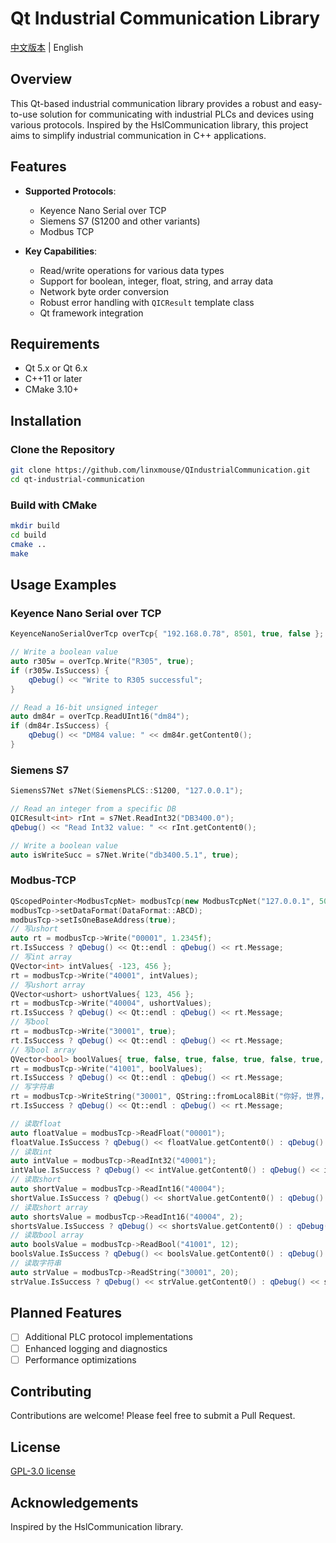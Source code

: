 ﻿# Qt Industrial Communication Library

[中文版本](README_zh.md) | English

## Overview

This Qt-based industrial communication library provides a robust and easy-to-use solution for communicating with industrial PLCs and devices using various protocols. Inspired by the HslCommunication library, this project aims to simplify industrial communication in C++ applications.

## Features

- **Supported Protocols**:
  - Keyence Nano Serial over TCP
  - Siemens S7 (S1200 and other variants)
  - Modbus TCP

- **Key Capabilities**:
  - Read/write operations for various data types
  - Support for boolean, integer, float, string, and array data
  - Network byte order conversion
  - Robust error handling with `QICResult` template class
  - Qt framework integration

## Requirements

- Qt 5.x or Qt 6.x
- C++11 or later
- CMake 3.10+

## Installation

### Clone the Repository

```bash
git clone https://github.com/linxmouse/QIndustrialCommunication.git
cd qt-industrial-communication
```

### Build with CMake

```bash
mkdir build
cd build
cmake ..
make
```

## Usage Examples

### Keyence Nano Serial over TCP

```cpp
KeyenceNanoSerialOverTcp overTcp{ "192.168.0.78", 8501, true, false };

// Write a boolean value
auto r305w = overTcp.Write("R305", true);
if (r305w.IsSuccess) {
    qDebug() << "Write to R305 successful";
}

// Read a 16-bit unsigned integer
auto dm84r = overTcp.ReadUInt16("dm84");
if (dm84r.IsSuccess) {
    qDebug() << "DM84 value: " << dm84r.getContent0();
}
```

### Siemens S7

```cpp
SiemensS7Net s7Net(SiemensPLCS::S1200, "127.0.0.1");

// Read an integer from a specific DB
QICResult<int> rInt = s7Net.ReadInt32("DB3400.0");
qDebug() << "Read Int32 value: " << rInt.getContent0();

// Write a boolean value
auto isWriteSucc = s7Net.Write("db3400.5.1", true);
```

### Modbus-TCP

```cpp
QScopedPointer<ModbusTcpNet> modbusTcp(new ModbusTcpNet("127.0.0.1", 502, true, true));
modbusTcp->setDataFormat(DataFormat::ABCD);
modbusTcp->setIsOneBaseAddress(true);
// 写ushort
auto rt = modbusTcp->Write("00001", 1.2345f);
rt.IsSuccess ? qDebug() << Qt::endl : qDebug() << rt.Message;
// 写int array
QVector<int> intValues{ -123, 456 };
rt = modbusTcp->Write("40001", intValues);
// 写ushort array
QVector<ushort> ushortValues{ 123, 456 };
rt = modbusTcp->Write("40004", ushortValues);
rt.IsSuccess ? qDebug() << Qt::endl : qDebug() << rt.Message;
// 写bool
rt = modbusTcp->Write("30001", true);
rt.IsSuccess ? qDebug() << Qt::endl : qDebug() << rt.Message;
// 写bool array
QVector<bool> boolValues{ true, false, true, false, true, false, true, false, true, false, true, false };
rt = modbusTcp->Write("41001", boolValues);
rt.IsSuccess ? qDebug() << Qt::endl : qDebug() << rt.Message;
// 写字符串
rt = modbusTcp->WriteString("30001", QString::fromLocal8Bit("你好，世界，Modbus-TCP字符串测试!"));
rt.IsSuccess ? qDebug() << Qt::endl : qDebug() << rt.Message;

// 读取float
auto floatValue = modbusTcp->ReadFloat("00001");
floatValue.IsSuccess ? qDebug() << floatValue.getContent0() : qDebug() << floatValue.Message;
// 读取int
auto intValue = modbusTcp->ReadInt32("40001");
intValue.IsSuccess ? qDebug() << intValue.getContent0() : qDebug() << intValue.Message;
// 读取short
auto shortValue = modbusTcp->ReadInt16("40004");
shortValue.IsSuccess ? qDebug() << shortValue.getContent0() : qDebug() << shortValue.Message;
// 读取short array
auto shortsValue = modbusTcp->ReadInt16("40004", 2);
shortsValue.IsSuccess ? qDebug() << shortsValue.getContent0() : qDebug() << shortsValue.Message;
// 读取bool array
auto boolsValue = modbusTcp->ReadBool("41001", 12);
boolsValue.IsSuccess ? qDebug() << boolsValue.getContent0() : qDebug() << boolsValue.Message;
// 读取字符串
auto strValue = modbusTcp->ReadString("30001", 20);
strValue.IsSuccess ? qDebug() << strValue.getContent0() : qDebug() << strValue.Message;
```

## Planned Features

- [ ] Additional PLC protocol implementations
- [ ] Enhanced logging and diagnostics
- [ ] Performance optimizations

## Contributing

Contributions are welcome! Please feel free to submit a Pull Request.

## License

[GPL-3.0 license](LICENSE.txt)

## Acknowledgements

Inspired by the HslCommunication library.